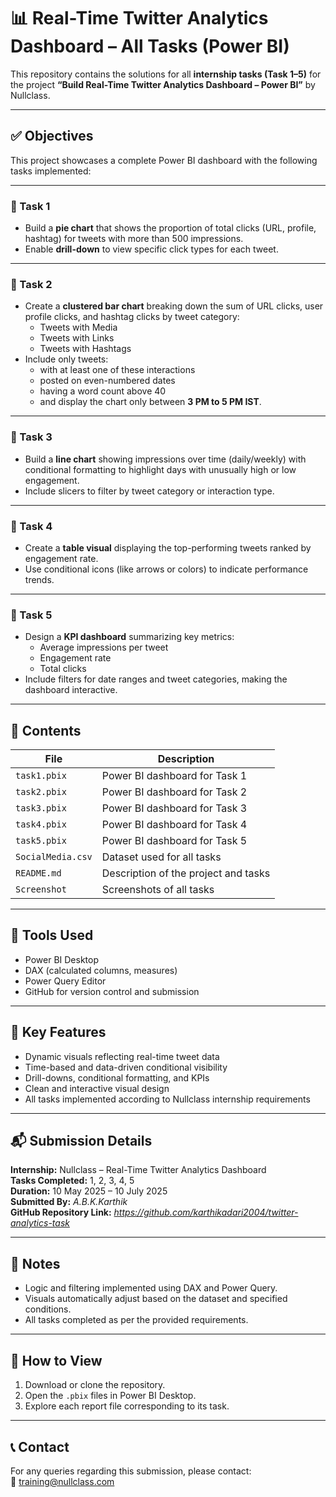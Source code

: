 # 📊 Real-Time Twitter Analytics Dashboard – All Tasks (Power BI)

This repository contains the solutions for all **internship tasks (Task 1–5)** for the project **“Build Real-Time Twitter Analytics Dashboard – Power BI”** by Nullclass.

---

## ✅ Objectives

This project showcases a complete Power BI dashboard with the following tasks implemented:

---

### 🚀 Task 1
- Build a **pie chart** that shows the proportion of total clicks (URL, profile, hashtag) for tweets with more than 500 impressions.
- Enable **drill-down** to view specific click types for each tweet.

---

### 🚀 Task 2
- Create a **clustered bar chart** breaking down the sum of URL clicks, user profile clicks, and hashtag clicks by tweet category:
  - Tweets with Media
  - Tweets with Links
  - Tweets with Hashtags
- Include only tweets:
  - with at least one of these interactions
  - posted on even-numbered dates
  - having a word count above 40
  - and display the chart only between **3 PM to 5 PM IST**.

---

### 🚀 Task 3
- Build a **line chart** showing impressions over time (daily/weekly) with conditional formatting to highlight days with unusually high or low engagement.
- Include slicers to filter by tweet category or interaction type.

---

### 🚀 Task 4
- Create a **table visual** displaying the top-performing tweets ranked by engagement rate.
- Use conditional icons (like arrows or colors) to indicate performance trends.

---

### 🚀 Task 5
- Design a **KPI dashboard** summarizing key metrics:
  - Average impressions per tweet
  - Engagement rate
  - Total clicks
- Include filters for date ranges and tweet categories, making the dashboard interactive.

---

## 📂 Contents

| File                | Description                          |
|---------------------|--------------------------------------|
| `task1.pbix`        | Power BI dashboard for Task 1        |
| `task2.pbix`        | Power BI dashboard for Task 2        |
| `task3.pbix`        | Power BI dashboard for Task 3        |
| `task4.pbix`        | Power BI dashboard for Task 4        |
| `task5.pbix`        | Power BI dashboard for Task 5        |
| `SocialMedia.csv`   | Dataset used for all tasks           |
| `README.md`         | Description of the project and tasks |
| `Screenshot`        | Screenshots of all tasks             |
---

## 🔧 Tools Used

- Power BI Desktop
- DAX (calculated columns, measures)
- Power Query Editor
- GitHub for version control and submission

---

## 📝 Key Features

- Dynamic visuals reflecting real-time tweet data
- Time-based and data-driven conditional visibility
- Drill-downs, conditional formatting, and KPIs
- Clean and interactive visual design
- All tasks implemented according to Nullclass internship requirements

---

## 📬 Submission Details

**Internship:** Nullclass – Real-Time Twitter Analytics Dashboard  
**Tasks Completed:** 1, 2, 3, 4, 5  
**Duration:** 10 May 2025 – 10 July 2025  
**Submitted By:** *A.B.K.Karthik*  
**GitHub Repository Link:** *https://github.com/karthikadari2004/twitter-analytics-task*

---

## 🧠 Notes

- Logic and filtering implemented using DAX and Power Query.
- Visuals automatically adjust based on the dataset and specified conditions.
- All tasks completed as per the provided requirements.

---

## 📌 How to View

1. Download or clone the repository.
2. Open the `.pbix` files in Power BI Desktop.
3. Explore each report file corresponding to its task.

---

## 📞 Contact

For any queries regarding this submission, please contact:  
📧 training@nullclass.com  
